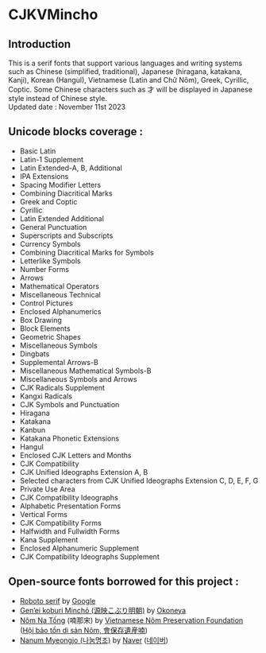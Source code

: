 # CJKVMincho

## Introduction  
This is a serif fonts that support various languages and writing systems such as Chinese (simplified, traditional), Japanese (hiragana, katakana, Kanji), Korean (Hangul), Vietnamese (Latin and Chữ Nôm), Greek, Cyrillic, Coptic. Some Chinese characters such as 才 will be displayed in Japanese style instead of Chinese style.  
Updated date : November 11st 2023

## Unicode blocks coverage :
* Basic Latin
* Latin-1 Supplement
* Latin Extended-A, B, Additional
* IPA Extensions
* Spacing Modifier Letters
* Combining Diacritical Marks
* Greek and Coptic
* Cyrillic
* Latin Extended Additional
* General Punctuation
* Superscripts and Subscripts
* Currency Symbols
* Combining Diacritical Marks for Symbols
* Letterlike Symbols
* Number Forms
* Arrows
* Mathematical Operators
* Miscellaneous Technical
* Control Pictures
* Enclosed Alphanumerics
* Box Drawing
* Block Elements
* Geometric Shapes
* Miscellaneous Symbols
* Dingbats
* Supplemental Arrows-B
* Miscellaneous Mathematical Symbols-B
* Miscellaneous Symbols and Arrows
* CJK Radicals Supplement
* Kangxi Radicals
* CJK Symbols and Punctuation
* Hiragana
* Katakana
* Kanbun
* Katakana Phonetic Extensions
* Hangul
* Enclosed CJK Letters and Months
* CJK Compatibility
* CJK Unified Ideographs Extension A, B
* Selected characters from CJK Unified Ideographs Extension C, D, E, F, G
* Private Use Area
* CJK Compatibility Ideographs
* Alphabetic Presentation Forms
* Vertical Forms
* CJK Compatibility Forms
* Halfwidth and Fullwidth Forms
* Kana Supplement
* Enclosed Alphanumeric Supplement
* CJK Compatibility Ideographs Supplement

## Open-source fonts borrowed for this project :
* [Roboto serif](https://fonts.google.com/specimen/Roboto+Serif) by [Google](https://about.google)
* [Gen’ei koburi Minchō (源映こぶり明朝)](https://okoneya.jp/font/genei-koburimin.html) by [Okoneya](https://okoneya.jp)
* [Nôm Na Tống](www.nomfoundation.org/nom-tools/Nom-Font?uiLang=en) (喃那宋) by [Vietnamese Nôm Preservation Foundation](www.nomfoundation.org/?uiLang=en) ([Hội bảo tồn di sản Nôm, 會保存遺産喃](www.nomfoundation.org/?uiLang=vn)) 
* [Nanum Myeongjo (나눔명조)](https://m-hangeul.naver.com/font/detail/nanum-myeongjo) by [Naver](https://www.navercorp.com/en/naver/company) ([네이버](https://www.navercorp.com/naver/company)) 


